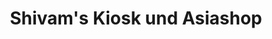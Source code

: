 ---
title: "Shivam's Kiosk und Asiashop"
url: /gummersbach/shivams-kiosk-und-asiashop/
shop: Kiosk
---